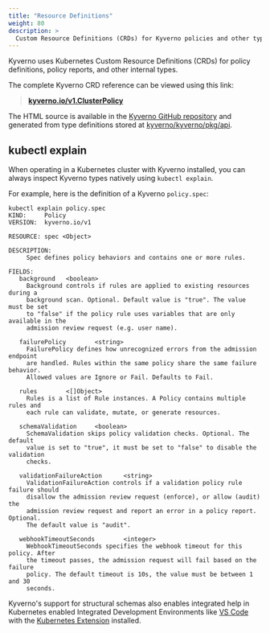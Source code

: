 ```yaml
---
title: "Resource Definitions"
weight: 80
description: >
  Custom Resource Definitions (CRDs) for Kyverno policies and other types.
---
```


Kyverno uses Kubernetes Custom Resource Definitions (CRDs) for policy definitions, policy reports, and other internal types.

The complete Kyverno CRD reference can be viewed using this link:

> **[kyverno.io/v1.ClusterPolicy](https://htmlpreview.github.io/?https://github.com/kyverno/kyverno/blob/main/docs/crd/v1/index.html#kyverno.io/v1.ClusterPolicy)**

The HTML source is available in the [Kyverno GitHub repository](https://github.com/kyverno/kyverno/tree/main/docs) and generated from type definitions stored at [kyverno/kyverno/pkg/api](https://github.com/kyverno/kyverno/tree/main/pkg/api).

## kubectl explain 

When operating in a Kubernetes cluster with Kyverno installed, you can always inspect Kyverno types natively using `kubectl explain`. 

For example, here is the definition of a Kyverno `policy.spec`:

```shell
kubectl explain policy.spec
KIND:     Policy
VERSION:  kyverno.io/v1

RESOURCE: spec <Object>

DESCRIPTION:
     Spec defines policy behaviors and contains one or more rules.

FIELDS:
   background   <boolean>
     Background controls if rules are applied to existing resources during a
     background scan. Optional. Default value is "true". The value must be set
     to "false" if the policy rule uses variables that are only available in the
     admission review request (e.g. user name).

   failurePolicy        <string>
     FailurePolicy defines how unrecognized errors from the admission endpoint
     are handled. Rules within the same policy share the same failure behavior.
     Allowed values are Ignore or Fail. Defaults to Fail.

   rules        <[]Object>
     Rules is a list of Rule instances. A Policy contains multiple rules and
     each rule can validate, mutate, or generate resources.

   schemaValidation     <boolean>
     SchemaValidation skips policy validation checks. Optional. The default
     value is set to "true", it must be set to "false" to disable the validation
     checks.

   validationFailureAction      <string>
     ValidationFailureAction controls if a validation policy rule failure should
     disallow the admission review request (enforce), or allow (audit) the
     admission review request and report an error in a policy report. Optional.
     The default value is "audit".

   webhookTimeoutSeconds        <integer>
     WebhookTimeoutSeconds specifies the webhook timeout for this policy. After
     the timeout passes, the admission request will fail based on the failure
     policy. The default timeout is 10s, the value must be between 1 and 30
     seconds.
```

Kyverno's support for structural schemas also enables integrated help in Kubernetes enabled Integrated Development Environments like [VS Code](https://code.visualstudio.com/) with the [Kubernetes Extension](https://code.visualstudio.com/docs/azure/kubernetes) installed.


